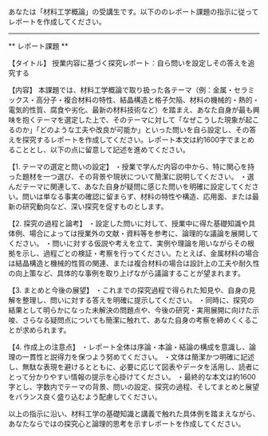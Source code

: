 あなたは「材料工学概論」の受講生です。以下ののレポート課題の指示に従ってレポートを作成してください。

---------------------------------------
** レポート課題 **

【タイトル】
授業内容に基づく探究レポート：自ら問いを設定しその答えを追究する

【内容】
本課題では、材料工学概論で取り扱った各テーマ（例：金属・セラミックス・高分子・複合材料の特性、結晶構造と格子欠陥、材料の機械的・熱的・電気的性質、腐食や劣化、最新の材料技術など）を踏まえ、あなた自身が最も興味を抱くテーマを選定した上で、そのテーマに対して「なぜこうした現象が起こるのか」「どのような工夫や改良が可能か」といった問いを自ら設定し、その答えを探究するレポートを作成してください。レポート本文は約1600字でまとめることとし、以下の点に留意して記述を進めてください。

【1. テーマの選定と問いの設定】
・授業で学んだ内容の中から、特に関心を持った題材を一つ選び、その背景や現状について簡潔に説明してください。
・選んだテーマに関連して、あなた自身が疑問に感じた問いを明確に設定してください。問いは単なる事実の確認に留まらず、材料の特性や構造、応用面、または最新の研究動向など、深い探究を促すものとします。

【2. 探究の過程と論考】
・設定した問いに対して、授業中に得た基礎知識や具体例、場合によっては授業外の文献・資料等を参考に、論理的な議論を展開してください。
・問いに対する仮説や考えを立て、実例や理論を用いながらその根拠を示し、過程ごとの検証・考察を行ってください。たとえば、金属材料の場合は結晶構造と機械的性質の関連、または複合材料の場合は設計上の工夫や耐久性の向上策など、具体的な事例を取り上げながら議論することが望まれます。

【3. まとめと今後の展望】
・これまでの探究過程で得られた知見や、自身の見解を整理し、問いに対する答えを明確に提示してください。
・同時に、探究の結果として明らかになった未解決の問題点や、今後の研究・実用展開に向けた示唆、さらなる疑問点についても簡潔に触れて、あなた自身の考察を締めくくることが求められます。

【4. 作成上の注意点】
・レポート全体は序論・本論・結論の構成を意識し、論理の一貫性と説得力を保つよう努めてください。
・文体は簡潔かつ明確に記述し、無駄な表現を避けるとともに、必要に応じて図表やデータを活用し、読者にとって分かりやすい情報の提示を心掛けてください。
・最終的な本文は約1600字とし、字数内でテーマの背景、問いの設定、探究の過程、そしてまとめと展望をバランス良く盛り込むよう配慮してください。

以上の指示に沿い、材料工学の基礎知識と講義で触れた具体例を踏まえながら、あなたならではの探究心と論理的思考を示すレポートを作成してください。
